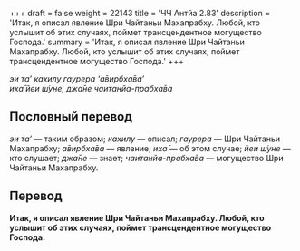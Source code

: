 +++
draft = false
weight = 22143
title = 'ЧЧ Антйа 2.83'
description = 'Итак, я описал явление Шри Чайтаньи Махапрабху. Любой, кто услышит об этих случаях, поймет трансцендентное могущество Господа.'
summary = 'Итак, я описал явление Шри Чайтаньи Махапрабху. Любой, кто услышит об этих случаях, поймет трансцендентное могущество Господа.'
+++

_эи та’ кахилу гаурера ‘а̄вирбха̄ва’  
иха̄ йеи ш́уне, джа̄не чаитанйа-прабха̄ва_

## Пословный перевод

_эи_ _та’_ — таким образом; _кахилу_ — описал; _гаурера_ — Шри Чайтаньи Махапрабху; _а̄вирбха̄ва_ — явление; _иха̄_ — об этом случае; _йеи_ _ш́уне_ — кто слушает; _джа̄не_ — знает; _чаитанйа_\-_прабха̄ва_ — могущество Шри Чайтаньи Махапрабху.

## Перевод

**Итак, я описал явление Шри Чайтаньи Махапрабху. Любой, кто услышит об этих случаях, поймет трансцендентное могущество Господа.**
